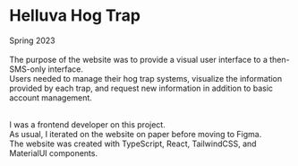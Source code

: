# Helluva Hog Trap
Spring 2023<br><br>
The purpose of the website was to provide a visual user interface to a then-SMS-only interface.<br>
Users needed to manage their hog trap systems, visualize the information provided by each trap, and request new information in addition to basic account management. 
<br><br>

I was a frontend developer on this project.<br>
As usual, I iterated on the website on paper before moving to Figma.<br>
The website was created with TypeScript, React, TailwindCSS, and MaterialUI components.
